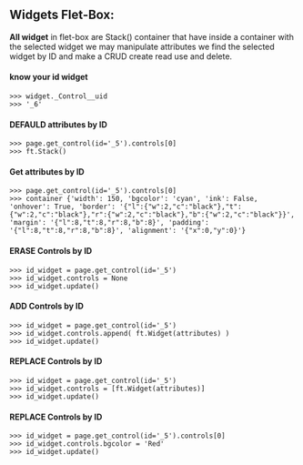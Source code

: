 <!-- markdownserver http://localhost:8009/WIDGET.md -->

## Widgets Flet-Box:
**All widget** in flet-box are Stack() container that have inside a container with the selected widget
we may manipulate attributes we find the selected widget by ID and make a CRUD create read use and delete.


#### know your id widget

```python3
>>> widget._Control__uid
>>> '_6'

```

#### DEFAULD attributes by ID

```python3
>>> page.get_control(id='_5').controls[0]
>>> ft.Stack()

```
#### Get attributes by ID

```python3
>>> page.get_control(id='_5').controls[0]
>>> container {'width': 150, 'bgcolor': 'cyan', 'ink': False, 'onhover': True, 'border': '{"l":{"w":2,"c":"black"},"t":{"w":2,"c":"black"},"r":{"w":2,"c":"black"},"b":{"w":2,"c":"black"}}', 'margin': '{"l":8,"t":8,"r":8,"b":8}', 'padding': '{"l":8,"t":8,"r":8,"b":8}', 'alignment': '{"x":0,"y":0}'}

```

#### ERASE Controls by ID

```python3
>>> id_widget = page.get_control(id='_5')
>>> id_widget.controls = None
>>> id_widget.update()

```
#### ADD Controls by ID

```python3
>>> id_widget = page.get_control(id='_5')
>>> id_widget.controls.append( ft.Widget(attributes) )
>>> id_widget.update()

```

#### REPLACE Controls by ID

```python3
>>> id_widget = page.get_control(id='_5')
>>> id_widget.controls = [ft.Widget(attributes)]
>>> id_widget.update()

```

#### REPLACE Controls by ID

```python3
>>> id_widget = page.get_control(id='_5').controls[0]
>>> id_widget.controls.bgcolor = 'Red'
>>> id_widget.update()

```